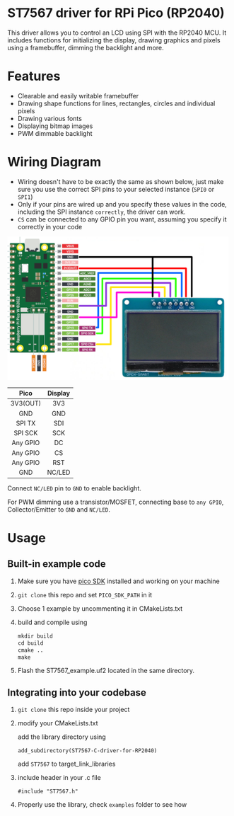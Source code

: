 # ST7567 driver for RPi Pico (RP2040)
This driver allows you to control an LCD using SPI with the RP2040 MCU.
It includes functions for initializing the display, drawing graphics and pixels using a framebuffer, dimming the backlight and more.

# Features
- Clearable and easily writable framebuffer 
- Drawing shape functions for lines, rectangles, circles and individual pixels
- Drawing various fonts
- Displaying bitmap images
- PWM dimmable backlight

# Wiring Diagram
- Wiring doesn't have to be exactly the same as shown below, just make sure you use the correct SPI pins to your selected instance (`SPI0` or `SPI1`)
- Only if your pins are wired up and you specify these values in the code, including the SPI instance `correctly`, the driver can work.
- `CS` can be connected to any GPIO pin you want, assuming you specify it correctly in your code

<img src="images/wiringDiagram.png" width="500"/>

| Pico | Display |
| :------: |:----:|
| 3V3(OUT) | 3V3 |
| GND | GND |
| SPI TX | SDI |
| SPI SCK | SCK |
| Any GPIO | DC |
| Any GPIO | CS |
| Any GPIO | RST |
| GND | NC/LED |

Connect `NC/LED` pin to `GND` to enable backlight.

For PWM dimming use a transistor/MOSFET, connecting base to `any GPIO`, Collector/Emitter to `GND` and `NC/LED`.

# Usage

## Built-in example code
1. Make sure you have [pico SDK](https://github.com/raspberrypi/pico-sdk) installed and working on your machine
2. `git clone` this repo and set `PICO_SDK_PATH` in it
3. Choose 1 example by uncommenting it in CMakeLists.txt
5. build and compile using

    ```
    mkdir build
    cd build
    cmake ..
    make
    ```

3. Flash the ST7567_example.uf2 located in the same directory. 

## Integrating into your codebase
1. `git clone` this repo inside your project

2. modify your CMakeLists.txt 

    add the library directory using
    ``` 
    add_subdirectory(ST7567-C-driver-for-RP2040)
    ```
    add `ST7567` to target_link_libraries

3. include header in your .c file
    ```
    #include "ST7567.h"
    ```

4. Properly use the library, check `examples` folder to see how
